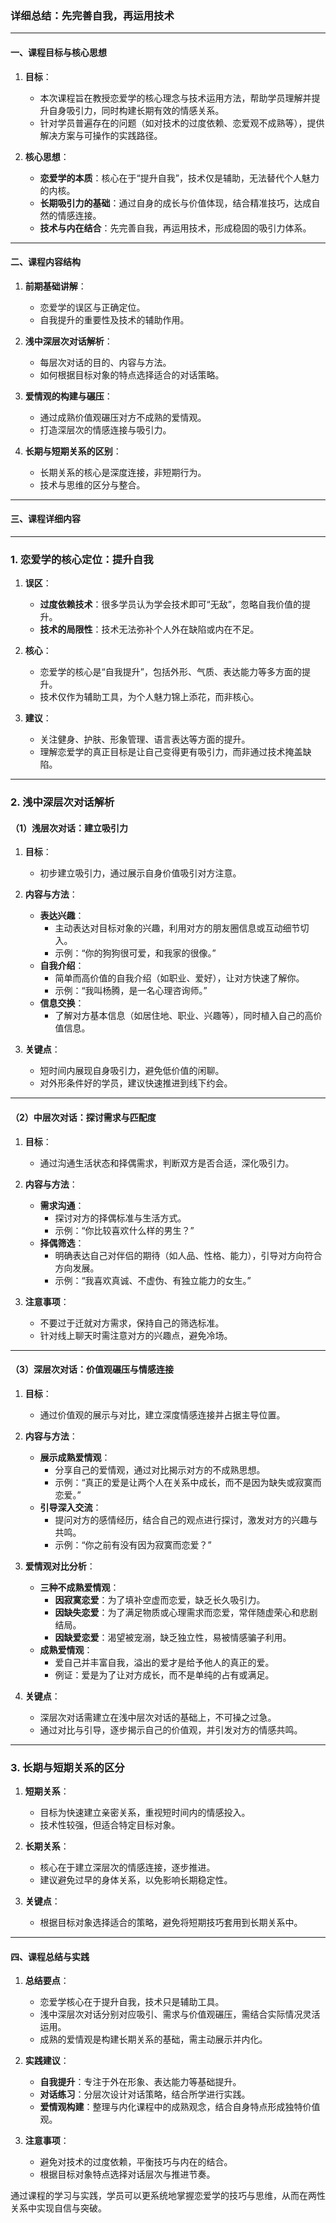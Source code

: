 ### **详细总结：先完善自我，再运用技术**

---

#### **一、课程目标与核心思想**

1. **目标**：
   - 本次课程旨在教授恋爱学的核心理念与技术运用方法，帮助学员理解并提升自身吸引力，同时构建长期有效的情感关系。
   - 针对学员普遍存在的问题（如对技术的过度依赖、恋爱观不成熟等），提供解决方案与可操作的实践路径。

2. **核心思想**：
   - **恋爱学的本质**：核心在于“提升自我”，技术仅是辅助，无法替代个人魅力的内核。
   - **长期吸引力的基础**：通过自身的成长与价值体现，结合精准技巧，达成自然的情感连接。
   - **技术与内在结合**：先完善自我，再运用技术，形成稳固的吸引力体系。

---

#### **二、课程内容结构**

1. **前期基础讲解**：
   - 恋爱学的误区与正确定位。
   - 自我提升的重要性及技术的辅助作用。

2. **浅中深层次对话解析**：
   - 每层次对话的目的、内容与方法。
   - 如何根据目标对象的特点选择适合的对话策略。

3. **爱情观的构建与碾压**：
   - 通过成熟价值观碾压对方不成熟的爱情观。
   - 打造深层次的情感连接与吸引力。

4. **长期与短期关系的区别**：
   - 长期关系的核心是深度连接，非短期行为。
   - 技术与思维的区分与整合。

---

#### **三、课程详细内容**

---

### **1. 恋爱学的核心定位：提升自我**

1. **误区**：
   - **过度依赖技术**：很多学员认为学会技术即可“无敌”，忽略自我价值的提升。
   - **技术的局限性**：技术无法弥补个人外在缺陷或内在不足。

2. **核心**：
   - 恋爱学的核心是“自我提升”，包括外形、气质、表达能力等多方面的提升。
   - 技术仅作为辅助工具，为个人魅力锦上添花，而非核心。

3. **建议**：
   - 关注健身、护肤、形象管理、语言表达等方面的提升。
   - 理解恋爱学的真正目标是让自己变得更有吸引力，而非通过技术掩盖缺陷。

---

### **2. 浅中深层次对话解析**

#### **（1）浅层次对话：建立吸引力**

1. **目标**：
   - 初步建立吸引力，通过展示自身价值吸引对方注意。

2. **内容与方法**：
   - **表达兴趣**：
     - 主动表达对目标对象的兴趣，利用对方的朋友圈信息或互动细节切入。
     - 示例：“你的狗狗很可爱，和我家的很像。”
   - **自我介绍**：
     - 简单而高价值的自我介绍（如职业、爱好），让对方快速了解你。
     - 示例：“我叫杨腾，是一名心理咨询师。”
   - **信息交换**：
     - 了解对方基本信息（如居住地、职业、兴趣等），同时植入自己的高价值信息。

3. **关键点**：
   - 短时间内展现自身吸引力，避免低价值的闲聊。
   - 对外形条件好的学员，建议快速推进到线下约会。

---

#### **（2）中层次对话：探讨需求与匹配度**

1. **目标**：
   - 通过沟通生活状态和择偶需求，判断双方是否合适，深化吸引力。

2. **内容与方法**：
   - **需求沟通**：
     - 探讨对方的择偶标准与生活方式。
     - 示例：“你比较喜欢什么样的男生？”
   - **择偶筛选**：
     - 明确表达自己对伴侣的期待（如人品、性格、能力），引导对方向符合方向发展。
     - 示例：“我喜欢真诚、不虚伪、有独立能力的女生。”

3. **注意事项**：
   - 不要过于迁就对方需求，保持自己的筛选标准。
   - 针对线上聊天时需注意对方的兴趣点，避免冷场。

---

#### **（3）深层次对话：价值观碾压与情感连接**

1. **目标**：
   - 通过价值观的展示与对比，建立深度情感连接并占据主导位置。

2. **内容与方法**：
   - **展示成熟爱情观**：
     - 分享自己的爱情观，通过对比揭示对方的不成熟思想。
     - 示例：“真正的爱是让两个人在关系中成长，而不是因为缺失或寂寞而恋爱。”
   - **引导深入交流**：
     - 提问对方的感情经历，结合自己的观点进行探讨，激发对方的兴趣与共鸣。
     - 示例：“你之前有没有因为寂寞而恋爱？”

3. **爱情观对比分析**：
   - **三种不成熟爱情观**：
     - **因寂寞恋爱**：为了填补空虚而恋爱，缺乏长久吸引力。
     - **因缺失恋爱**：为了满足物质或心理需求而恋爱，常伴随虚荣心和悲剧结局。
     - **因缺爱恋爱**：渴望被宠溺，缺乏独立性，易被情感骗子利用。
   - **成熟爱情观**：
     - 爱自己并丰富自我，溢出的爱才是给予他人的真正的爱。
     - 例证：爱是为了让对方成长，而不是单纯的占有或满足。

4. **关键点**：
   - 深层次对话需建立在浅中层次对话的基础上，不可操之过急。
   - 通过对比与引导，逐步揭示自己的价值观，并引发对方的情感共鸣。

---

### **3. 长期与短期关系的区分**

1. **短期关系**：
   - 目标为快速建立亲密关系，重视短时间内的情感投入。
   - 技术性较强，但适合特定目标对象。

2. **长期关系**：
   - 核心在于建立深层次的情感连接，逐步推进。
   - 建议避免过早的身体关系，以免影响长期稳定性。

3. **关键点**：
   - 根据目标对象选择适合的策略，避免将短期技巧套用到长期关系中。

---

#### **四、课程总结与实践**

1. **总结要点**：
   - 恋爱学核心在于提升自我，技术只是辅助工具。
   - 浅中深层次对话分别对应吸引、需求与价值观碾压，需结合实际情况灵活运用。
   - 成熟的爱情观是构建长期关系的基础，需主动展示并内化。

2. **实践建议**：
   - **自我提升**：专注于外在形象、表达能力等基础提升。
   - **对话练习**：分层次设计对话策略，结合所学进行实践。
   - **爱情观构建**：整理与内化课程中的成熟观念，结合自身特点形成独特价值观。

3. **注意事项**：
   - 避免对技术的过度依赖，平衡技巧与内在的结合。
   - 根据目标对象特点选择对话层次与推进节奏。

通过课程的学习与实践，学员可以更系统地掌握恋爱学的技巧与思维，从而在两性关系中实现自信与突破。
